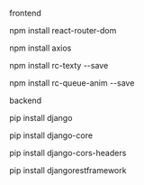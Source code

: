 frontend

npm install react-router-dom

npm install axios

npm install rc-texty --save 

npm install rc-queue-anim --save

backend

pip install django

pip install django-core

pip install django-cors-headers

pip install djangorestframework

